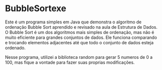 # BubbleSortexe

Este é um programa simples em Java que demonstra o algoritmo de ordenação Bubble Sort aprendido e revisado na aula de Estrutura de Dados. O Bubble Sort é um dos algoritmos mais simples de ordenação, mas não é muito eficiente para grandes conjuntos de dados. Ele funciona comparando e trocando elementos adjacentes até que todo o conjunto de dados esteja ordenado.

Nesse programa, utilizei a biblioteca random para gerar 5 numeros de 0 a 100, mas fique a vontade para fazer suas proprias modificações.
